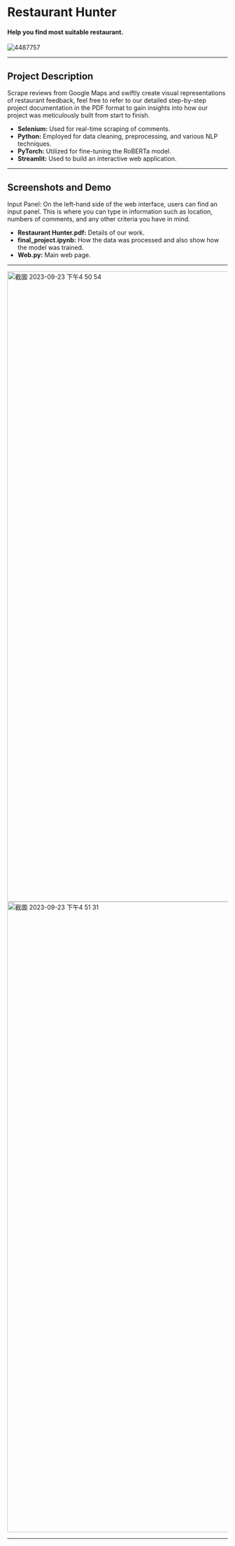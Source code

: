# Restaurant Hunter
#### Help you find most suitable restaurant.

![4487757](https://github.com/Samoyu/NLP-project/assets/137998372/c1134d66-e25b-4b20-b6fd-e7c37dd5523f)

---

## Project Description

Scrape reviews from Google Maps and swiftly create visual representations of restaurant feedback, feel free to refer to our detailed step-by-step project documentation in the PDF format to gain insights into how our project was meticulously built from start to finish.

- **Selenium:** Used for real-time scraping of comments.
- **Python:** Employed for data cleaning, preprocessing, and various NLP techniques.
- **PyTorch:** Utilized for fine-tuning the RoBERTa model.
- **Streamlit:** Used to build an interactive web application.

---

## Screenshots and Demo

Input Panel: On the left-hand side of the web interface, users can find an input panel. This is where you can type in information such as location, numbers of comments, and any other criteria you have in mind.

- **Restaurant Hunter.pdf:** Details of our work.
- **final_project.ipynb:** How the data was processed and also show how the model was trained.
- **Web.py:** Main web page.

---
<img width="1440" alt="截圖 2023-09-23 下午4 50 54" src="https://github.com/Samoyu/NLP-project/assets/137998372/a96554a3-7827-447e-ab99-a1581e4b58aa">
<img width="1440" alt="截圖 2023-09-23 下午4 51 31" src="https://github.com/Samoyu/NLP-project/assets/137998372/61e7b02e-4638-4af5-a400-4e229da7bf8d">


---

